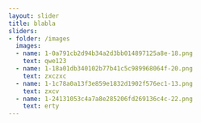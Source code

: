 ```yaml
---
layout: slider
title: blabla
sliders:
- folder: /images
  images:
  - name: 1-0a791cb2d94b34a2d3bb014897125a8e-18.png
    text: qwe123
  - name: 1-18a01db340102b77b41c5c989968064f-20.png
    text: zxczxc
  - name: 1-1c78a0a13f3e859e1832d1902f576ec1-13.png
    text: zxcv
  - name: 1-24131053c4a7a8e285206fd269136c4c-22.png
    text: erty
---
```

